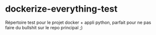 # dockerize-everything-test
Répertoire test pour le projet docker + appli python, parfait pour ne pas faire du bullshit sur le repo principal ;)
